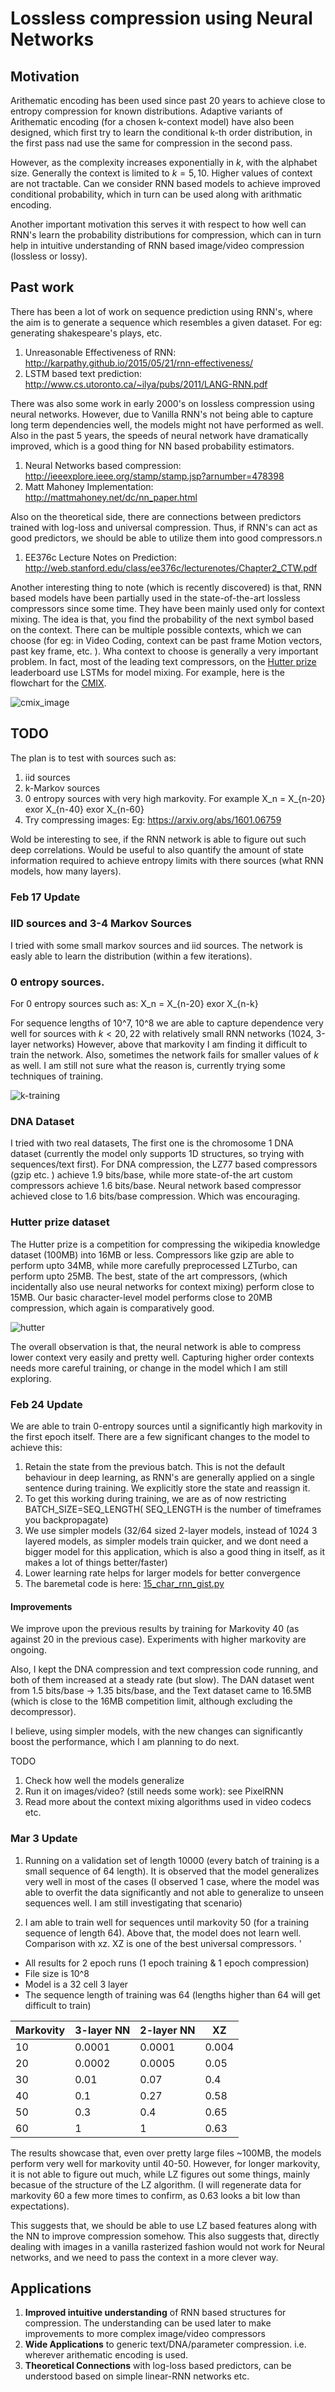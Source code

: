 # Lossless compression using Neural Networks

## Motivation
Arithematic encoding has been used since past 20 years to achieve close to entropy compression for known distributions. Adaptive variants of Arithematic encoding (for a chosen k-context model) have also been designed, which first try to learn the conditional k-th order distribution, in the first pass nad use the same for compression in the second pass. 

However, as the complexity increases exponentially in $k$, with the alphabet size. Generally the context is limited to $k = 5,10$. Higher values of context are not tractable. Can we consider RNN based models to achieve improved conditional probability, which in turn can be used along with arithmatic encoding. 

Another important motivation this serves it with respect to how well can RNN's learn the probability distributions for compression, which can in turn help in intuitive understanding of RNN based image/video compression (lossless or lossy). 

## Past work

There has been a lot of work on sequence prediction using RNN's, where the aim is to generate a sequence which resembles a given dataset. For eg: generating shakespeare's plays, etc. 

1. Unreasonable Effectiveness of RNN: http://karpathy.github.io/2015/05/21/rnn-effectiveness/
2. LSTM based text prediction: http://www.cs.utoronto.ca/~ilya/pubs/2011/LANG-RNN.pdf

There was also some work in early 2000's on lossless compression using neural networks. However, due to Vanilla RNN's not being able to capture long term dependencies well, the models might not have performed as well. Also in the past 5 years, the speeds of neural network have dramatically improved, which is a good thing for NN based probability estimators.

1. Neural Networks based compression: http://ieeexplore.ieee.org/stamp/stamp.jsp?arnumber=478398
2. Matt Mahoney Implementation: http://mattmahoney.net/dc/nn_paper.html

Also on the theoretical side, there are connections between predictors trained with log-loss and universal compression. Thus, if RNN's can act as good predictors, we should be able to utilize them into good compressors.n

1. EE376c Lecture Notes on Prediction: http://web.stanford.edu/class/ee376c/lecturenotes/Chapter2_CTW.pdf

Another interesting thing to note (which is recently discovered) is that, RNN based models have been partially used in the state-of-the-art lossless compressors since some time. They have been mainly used only for context mixing. The idea is that, you find the probability of the next symbol based on the context. There can be multiple possible contexts, which we can choose (for eg: in Video Coding, context can be past frame Motion vectors, past key frame, etc. ). Wha context to choose is generally a very important problem. 
In fact, most of the leading text compressors, on the [Hutter prize](http://prize.hutter1.net/) leaderboard use LSTMs for model mixing. For example, here is the flowchart for the [CMIX](http://www.byronknoll.com/cmix.html). 

![cmix_image](http://www.byronknoll.com/images/architecture.png)

## TODO

The plan is to test with sources such as: 

1. iid sources
2. k-Markov sources
3. 0 entropy sources with very high markovity. For example
    X_n = X_{n-20} exor X_{n-40} exor X_{n-60}
4. Try compressing images: Eg: https://arxiv.org/abs/1601.06759

Wold be interesting to see, if the RNN network is able to figure out such deep correlations. Would be useful to also quantify the amount of state information required to achieve entropy limits with there sources (what RNN models, how many layers). 
### Feb 17 Update
### IID sources and 3-4 Markov Sources
I tried with some small markov sources and iid sources. The network is easly able to learn the distribution (within a few iterations). 

### 0 entropy sources.
For 0 entropy sources such as: 
    X_n = X_{n-20} exor X_{n-k}

For sequence lengths of 10^7, 10^8 we are able to capture dependence very well for sources with $k < 20,22$ with relatively small RNN networks (1024, 3-layer networks)
However, above that markovity I am finding it difficult to train the network. Also, sometimes the network fails for smaller values of $k$ as well. 
I am still not sure what the reason is, currently trying some techniques of training. 

![k-training](char-rnn-tensorflow/images/img2.png)


### DNA Dataset
I tried with two real datasets, The first one is the chromosome 1 DNA dataset (currently the model only supports 1D structures, so trying with sequences/text first). For DNA compression, the LZ77 based compressors (gzip etc. ) achieve 1.9 bits/base, while more state-of-the art custom compressors achieve 1.6 bits/base. Neural network based compressor achieved close to 1.6 bits/base compression. Which was encouraging. 

### Hutter prize dataset
The Hutter prize is a competition for compressing the wikipedia knowledge dataset (100MB) into 16MB or less. Compressors like gzip are able to perform upto 34MB, while more carefully preprocessed LZTurbo, can perform upto 25MB. The best, state of the art compressors, (which incidentally also use neural networks for context mixing) perform close to 15MB. Our basic character-level model performs close to 20MB compression, which again is comparatively good. 

![hutter](char-rnn-tensorflow/images/img3.png)


The overall observation is that, the neural network is able to compress lower context very easily and pretty well. Capturing higher order contexts needs more careful training, or change in the model which I am still exploring. 


### Feb 24 Update
We are able to train 0-entropy sources until a significantly high markovity in the first epoch itself. There are a few significant changes to the model to achieve this:

1. Retain the state from the previous batch. This is not the default behaviour in deep learning, as RNN's are generally applied on a single sentence during training. We explicitly store the state and reassign it. 
2. To get this working during training, we are as of now restricting BATCH_SIZE=SEQ_LENGTH( SEQ_LENGTH is the number of timeframes you backpropagate)
3. We use simpler models (32/64 sized 2-layer models, instead of 1024 3 layered models, as simpler models train quicker, and we dont need a bigger model for this application, which is also a good thing in itself, as it makes a lot of things better/faster)
4. Lower learning rate helps for larger models for better convergence 
5. The baremetal code is here: [15_char_rnn_gist.py](NN_compression/tf_char_rnn/15_char_rnn_gist.py)


#### Improvements
We improve upon the previous results by training for Markovity 40 (as against 20 in the previous case). Experiments with higher markovity are ongoing. 

Also, I kept the DNA compression and text compression code running, and both of them increased at a steady rate (but slow). The DAN dataset went from 1.5 bits/base  -> 1.35 bits/base, and the Text dataset came to 16.5MB (which is close to the 16MB competition limit, although excluding the decompressor).

I believe, using simpler models, with the new changes can significantly boost the performance, which I am planning to do next. 

TODO

1. Check how well the models generalize
2. Run it on images/video? (still needs some work): see PixelRNN
3. Read more about the context mixing algorithms used in video codecs etc.
  
### Mar 3 Update
1. Running on a validation set of length 10000 (every batch of training is a small sequence of 64 length). It is observed that the model generalizes very well in most of the cases (I observed 1 case, where the model was able to overfit the data significantly and not able to generalize to unseen sequences well. I am still investigating that scenario)

2. I am able to train well for sequences until markovity 50 (for a training sequence of length 64). Above that, the model does not learn well. Comparison with xz. XZ is one of the best universal compressors.  '
 - All results for 2 epoch runs (1 epoch training & 1 epoch compression)
 - File size is 10^8
 - Model is a 32 cell 3 layer
 - The sequence length of training was 64 (lengths higher than 64 will get difficult to train)

Markovity | 3-layer NN | 2-layer NN | XZ | 
---  | ---  | --- | ---
10   | 0.0001 | 0.0001 | 0.004
20   | 0.0002 | 0.0005 | 0.05
30   | 0.01 | 0.07 | 0.4
40   | 0.1 | 0.27 | 0.58
50   | 0.3  | 0.4 | 0.65
60   | 1  |  1  | 0.63

The results showcase that, even over pretty large files ~100MB, the models perform very well for markovity until 40-50. However, for longer markovity, it is not able to figure out much, while LZ figures out some things, mainly becasue of the structure of the LZ algorithm. (I will regenerate data for markovity 60 a few more times to confirm, as 0.63 looks a bit low than expectations).

This suggests that, we should be able to use LZ based features along with the NN to improve compression somehow. This also suggests that, directly dealing with images in a vanilla rasterized fashion would not work for Neural networks, and we need to pass the context in a more clever way. 

## Applications

1. **Improved intuitive understanding** of RNN based structures for compression. The understanding can be used later to make improvements to more complex image/video compressors
2. **Wide Applications** to generic text/DNA/parameter compression. i.e. wherever arithematic encoding is used.
3. **Theoretical Connections** with log-loss based predictors, can be understood based on simple linear-RNN networks etc. 

